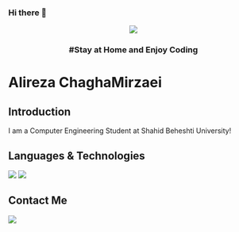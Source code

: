 ### Hi there 👋


<p align="center">
  <img src="https://www.craftbrewingbusiness.com/wp-content/uploads/2020/06/mask-smiley-face.jpg"></img>
</p>
<h3 align="center">#Stay at Home and Enjoy Coding</h3>


# Alireza ChaghaMirzaei 

## Introduction

I am a Computer Engineering  Student at Shahid Beheshti University! 


## Languages & Technologies

[![](https://flutter.dev/images/flutter-mono-81x100.png)](https://flutter.dev/)
[![](https://dart.dev/assets/shared/dart/logo+text/horizontal/white-e71fb382ad5229792cc704b3ee7a88f8013e986d6e34f0956d89c453b454d0a5.svg)](https://dart.dev/)

## Contact Me

[![](https://img.shields.io/badge/-alirezamirzaei25@gmail.com-lightgray?style=for-the-badge&logo=gmail)](mailto:alirezamirzaei25@gmail.com)

<!--<p align="center">
  <img src="https://raw.githubusercontent.com/1995parham/1995parham/master/bernard.gif"></img>
</p>-->





<!--
**achm25/achm25** is a ✨ _special_ ✨ repository because its `README.md` (this file) appears on your GitHub profile.

Here are some ideas to get you started:

- 🔭 I’m currently working on ...
- 🌱 I’m currently learning ...
- 👯 I’m looking to collaborate on ...
- 🤔 I’m looking for help with ...
- 💬 Ask me about ...
- 📫 How to reach me: ...
- 😄 Pronouns: ...
- ⚡ Fun fact: ...
-->
